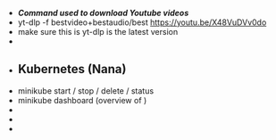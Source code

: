 - ***Command used to download Youtube videos***
- yt-dlp -f bestvideo+bestaudio/best https://youtu.be/X48VuDVv0do
- make sure this is yt-dlp is the latest version
-
- ## Kubernetes (Nana)
- minikube start / stop / delete / status
- minikube dashboard (overview of )
-
-
-